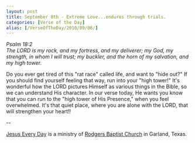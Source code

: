 ```yaml
---
layout: post
title: September 8th - Extreme Love...endures through trials.
categories: [Verse of the Day]
alias: [/VerseOfTheDay/2010/09/08/]
---
```


_Psalm 18:2  
The LORD is my rock, and my fortress, and my deliverer; my God, my
strength, in whom I will trust; my buckler, and the horn of my
salvation, and my high tower._

Do you ever get tired of this "rat race" called life, and want to
"hide out?" If you should find yourself feeling that way, run into
your "high tower!" It's wonderful how the LORD pictures Himself as
various things in the Bible, so we can understand His character. In
our verse today, He wants you know that you can run to the "high
tower of His Presence," when you feel overwhelmed. It's that quiet
place, where you are alone with the LORD, that will strengthen your
heart!!

 --

<a href=http://jesuseveryday.net>Jesus Every Day</a> is a ministry of <a href=http://rodgersbaptist.net>Rodgers Baptist Church</a> in Garland, Texas.
